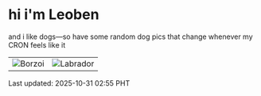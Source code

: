 # hi i'm Leoben

and i like dogs—so have some random dog pics that change whenever my CRON feels like it

|  |  |
|--------|----------|
| ![Borzoi](https://random-dog-vercel.vercel.app/api/random-borzoi?v=1761850501) | ![Labrador](https://random-dog-vercel.vercel.app/api/random-labrador?v=1761850501) |

Last updated: 2025-10-31 02:55 PHT
